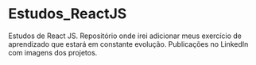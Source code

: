 # Estudos_ReactJS
Estudos de React JS. Repositório onde irei adicionar meus exercício de aprendizado que estará em constante evolução. Publicações no LinkedIn com imagens dos projetos.
